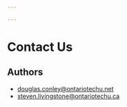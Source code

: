 ```yaml
---

---
```


# Contact Us

## Authors

- <span class="email">douglas.conley@ontariotechu.net</span>
- <span class="email">steven.livingstone@ontariotechu.ca</span>
